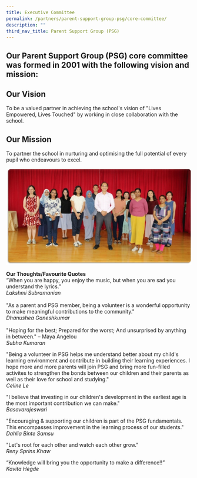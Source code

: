 ```yaml
---
title: Executive Committee
permalink: /partners/parent-support-group-psg/core-committee/
description: ""
third_nav_title: Parent Support Group (PSG)
---
```

Our Parent Support Group (PSG) core committee was formed in 2001 with the following vision and mission:
-----------------------

Our Vision
----------

To be a valued partner in achieving the school's vision of "Lives Empowered, Lives Touched" by working in close collaboration with the school.
  
Our Mission
-----------

To partner the school in nurturing and optimising the full potential of every pupil who endeavours to excel.

![](/images/PSG1.jpg)

**Our Thoughts/Favourite Quotes**
<br>
“When you are happy, you enjoy the music, but when you are sad you understand the lyrics.”
<br>
*Lakshmi Subramanian*
<br>
<br>
&quot;As a parent and PSG member, being a volunteer is a wonderful opportunity to make meaningful contributions to the community.&quot;
<br>
*Dhanushea Ganeshkumar*
<br><br>
&quot;Hoping for the best; Prepared for the worst; And unsurprised by anything in between.&quot; – Maya Angelou
<br>
*Subha Kumaran*

&quot;Being a volunteer in PSG helps me understand better about my child&#39;s learning environment and
contribute in building their learning experiences. I hope more and more parents will join PSG and bring
more fun-filled activites to strengthen the bonds between our children and their parents as well as their
love for school and studying.&quot;<br>
*Celine Le*

&quot;I believe that investing in our children&#39;s development in the earliest age is the most important contribution
we can make.&quot;<br>
*Basavarajeswari*

&quot;Encouraging &amp; supporting our children is part of the PSG fundamentals. This encompasses improvement
in the learning process of our students.&quot;
<br>
*Dahlia Binte Samsu*

&quot;Let&#39;s root for each other and watch each other grow.&quot;<br>
*Reny Sprins Khaw*

“Knowledge will bring you the opportunity to make a difference!!”<br>
*Kavita Hegde*